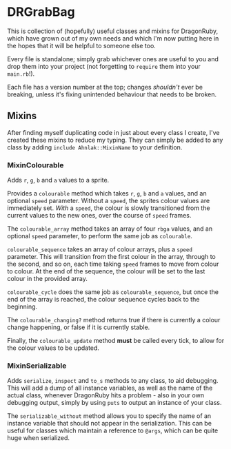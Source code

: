 # DRGrabBag

This is collection of (hopefully) useful classes and mixins for DragonRuby, which
have grown out of my own needs and which I'm now putting here in the hopes that
it will be helpful to someone else too.

Every file is standalone; simply grab whichever ones are useful to you and drop
them into your project (not forgetting to `require` them into your `main.rb`!).

Each file has a version number at the top; changes *shouldn't* ever be breaking,
unless it's fixing unintended behaviour that needs to be broken.


## Mixins

After finding myself duplicating code in just about every class I create, I've
created these mixins to reduce my typing. They can simply be added to any class
by adding `include Ahnlak::MixinName` to your definition.


### MixinColourable

Adds `r`, `g`, `b` and `a` values to a sprite.

Provides a `colourable` method which takes `r`, `g`, `b` and `a` values, and an
optional `speed` parameter. Without a `speed`, the sprites colour values are 
immediately set. *With* a `speed`, the colour is slowly transitioned from the 
current values to the new ones, over the course of `speed` frames.

The `colourable_array` method takes an array of four `rbga` values, and an optional
`speed` parameter, to perform the same job as `colourable`.

`colourable_sequence` takes an array of colour arrays, plus a `speed` parameter.
This will transition from the first colour in the array, through to the second,
and so on, each time taking `speed` frames to move from colour to colour. At the
end of the sequence, the colour will be set to the last colour in the provided 
array.

`colourable_cycle` does the same job as `colourable_sequence`, but once the end
of the array is reached, the colour sequence cycles back to the beginning.

The `colourable_changing?` method returns true if there is currently a colour 
change happening, or false if it is currently stable.

Finally, the `colourable_update` method **must** be called every tick, to allow
for the colour values to be updated.


### MixinSerializable

Adds `serialize`, `inspect` and `to_s` methods to any class, to aid debugging.
This will add a dump of all instance variables, as well as the name of the 
actual class, whenever DragonRuby hits a problem - also in your own debugging
output, simply by using `puts` to output an instance of your class.

The `serializable_without` method allows you to specify the name of an instance
variable that should not appear in the serialization. This can be useful for
classes which maintain a reference to `@args`, which can be quite huge when
serialized.